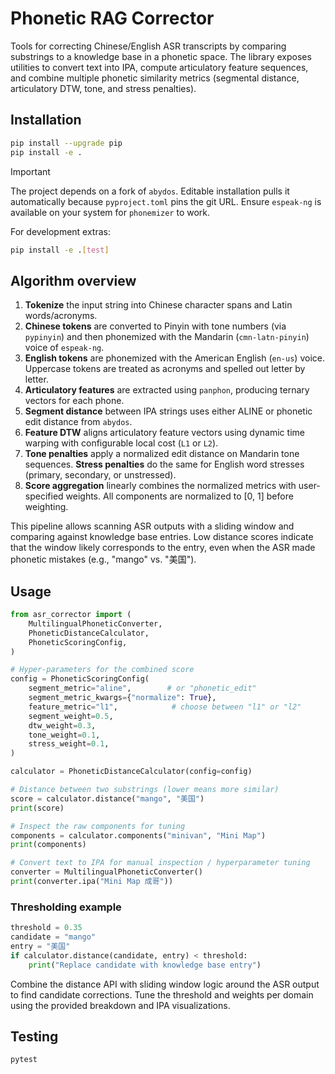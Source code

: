 # Phonetic RAG Corrector

Tools for correcting Chinese/English ASR transcripts by comparing substrings to a knowledge base in a phonetic space. The library exposes utilities to convert text into IPA, compute articulatory feature sequences, and combine multiple phonetic similarity metrics (segmental distance, articulatory DTW, tone, and stress penalties).

## Installation

```bash
pip install --upgrade pip
pip install -e .
```

> [!IMPORTANT]
> The project depends on a fork of `abydos`. Editable installation pulls it automatically because `pyproject.toml` pins the git URL. Ensure `espeak-ng` is available on your system for `phonemizer` to work.

For development extras:

```bash
pip install -e .[test]
```

## Algorithm overview

1. **Tokenize** the input string into Chinese character spans and Latin words/acronyms.
2. **Chinese tokens** are converted to Pinyin with tone numbers (via `pypinyin`) and then phonemized with the Mandarin (`cmn-latn-pinyin`) voice of `espeak-ng`.
3. **English tokens** are phonemized with the American English (`en-us`) voice. Uppercase tokens are treated as acronyms and spelled out letter by letter.
4. **Articulatory features** are extracted using `panphon`, producing ternary vectors for each phone.
5. **Segment distance** between IPA strings uses either ALINE or phonetic edit distance from `abydos`.
6. **Feature DTW** aligns articulatory feature vectors using dynamic time warping with configurable local cost (`L1` or `L2`).
7. **Tone penalties** apply a normalized edit distance on Mandarin tone sequences. **Stress penalties** do the same for English word stresses (primary, secondary, or unstressed).
8. **Score aggregation** linearly combines the normalized metrics with user-specified weights. All components are normalized to [0, 1] before weighting.

This pipeline allows scanning ASR outputs with a sliding window and comparing against knowledge base entries. Low distance scores indicate that the window likely corresponds to the entry, even when the ASR made phonetic mistakes (e.g., "mango" vs. "美国").

## Usage

```python
from asr_corrector import (
    MultilingualPhoneticConverter,
    PhoneticDistanceCalculator,
    PhoneticScoringConfig,
)

# Hyper-parameters for the combined score
config = PhoneticScoringConfig(
    segment_metric="aline",        # or "phonetic_edit"
    segment_metric_kwargs={"normalize": True},
    feature_metric="l1",            # choose between "l1" or "l2"
    segment_weight=0.5,
    dtw_weight=0.3,
    tone_weight=0.1,
    stress_weight=0.1,
)

calculator = PhoneticDistanceCalculator(config=config)

# Distance between two substrings (lower means more similar)
score = calculator.distance("mango", "美国")
print(score)

# Inspect the raw components for tuning
components = calculator.components("minivan", "Mini Map")
print(components)

# Convert text to IPA for manual inspection / hyperparameter tuning
converter = MultilingualPhoneticConverter()
print(converter.ipa("Mini Map 成哥"))
```

### Thresholding example

```python
threshold = 0.35
candidate = "mango"
entry = "美国"
if calculator.distance(candidate, entry) < threshold:
    print("Replace candidate with knowledge base entry")
```

Combine the distance API with sliding window logic around the ASR output to find candidate corrections. Tune the threshold and weights per domain using the provided breakdown and IPA visualizations.

## Testing

```bash
pytest
```
